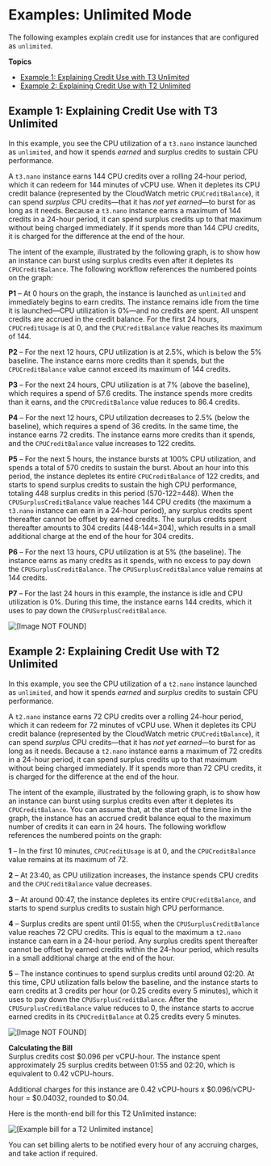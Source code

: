# Examples: Unlimited Mode<a name="unlimited-mode-examples"></a>

The following examples explain credit use for instances that are configured as `unlimited`\.

**Topics**
+ [Example 1: Explaining Credit Use with T3 Unlimited](#t3_unlimited_example)
+ [Example 2: Explaining Credit Use with T2 Unlimited](#t2_unlimited_example)

## Example 1: Explaining Credit Use with T3 Unlimited<a name="t3_unlimited_example"></a>

In this example, you see the CPU utilization of a `t3.nano` instance launched as `unlimited`, and how it spends *earned* and *surplus* credits to sustain CPU performance\.

A `t3.nano` instance earns 144 CPU credits over a rolling 24\-hour period, which it can redeem for 144 minutes of vCPU use\. When it depletes its CPU credit balance \(represented by the CloudWatch metric `CPUCreditBalance`\), it can spend *surplus* CPU credits—that it has *not yet earned*—to burst for as long as it needs\. Because a `t3.nano` instance earns a maximum of 144 credits in a 24\-hour period, it can spend surplus credits up to that maximum without being charged immediately\. If it spends more than 144 CPU credits, it is charged for the difference at the end of the hour\.

The intent of the example, illustrated by the following graph, is to show how an instance can burst using surplus credits even after it depletes its `CPUCreditBalance`\. The following workflow references the numbered points on the graph:

**P1** – At 0 hours on the graph, the instance is launched as `unlimited` and immediately begins to earn credits\. The instance remains idle from the time it is launched—CPU utilization is 0%—and no credits are spent\. All unspent credits are accrued in the credit balance\. For the first 24 hours, `CPUCreditUsage` is at 0, and the `CPUCreditBalance` value reaches its maximum of 144\.

**P2** – For the next 12 hours, CPU utilization is at 2\.5%, which is below the 5% baseline\. The instance earns more credits than it spends, but the `CPUCreditBalance` value cannot exceed its maximum of 144 credits\.

**P3** – For the next 24 hours, CPU utilization is at 7% \(above the baseline\), which requires a spend of 57\.6 credits\. The instance spends more credits than it earns, and the `CPUCreditBalance` value reduces to 86\.4 credits\.

**P4** – For the next 12 hours, CPU utilization decreases to 2\.5% \(below the baseline\), which requires a spend of 36 credits\. In the same time, the instance earns 72 credits\. The instance earns more credits than it spends, and the `CPUCreditBalance` value increases to 122 credits\.

**P5** – For the next 5 hours, the instance bursts at 100% CPU utilization, and spends a total of 570 credits to sustain the burst\. About an hour into this period, the instance depletes its entire `CPUCreditBalance` of 122 credits, and starts to spend surplus credits to sustain the high CPU performance, totaling 448 surplus credits in this period \(570\-122=448\)\. When the `CPUSurplusCreditBalance` value reaches 144 CPU credits \(the maximum a `t3.nano` instance can earn in a 24\-hour period\), any surplus credits spent thereafter cannot be offset by earned credits\. The surplus credits spent thereafter amounts to 304 credits \(448\-144=304\), which results in a small additional charge at the end of the hour for 304 credits\.

**P6** – For the next 13 hours, CPU utilization is at 5% \(the baseline\)\. The instance earns as many credits as it spends, with no excess to pay down the `CPUSurplusCreditBalance`\. The `CPUSurplusCreditBalance` value remains at 144 credits\.

**P7** – For the last 24 hours in this example, the instance is idle and CPU utilization is 0%\. During this time, the instance earns 144 credits, which it uses to pay down the `CPUSurplusCreditBalance`\.

![\[Image NOT FOUND\]](http://docs.aws.amazon.com/AWSEC2/latest/WindowsGuide/images/t3_unlimited_graph.png)

## Example 2: Explaining Credit Use with T2 Unlimited<a name="t2_unlimited_example"></a>

In this example, you see the CPU utilization of a `t2.nano` instance launched as `unlimited`, and how it spends *earned* and *surplus* credits to sustain CPU performance\.

A `t2.nano` instance earns 72 CPU credits over a rolling 24\-hour period, which it can redeem for 72 minutes of vCPU use\. When it depletes its CPU credit balance \(represented by the CloudWatch metric `CPUCreditBalance`\), it can spend *surplus* CPU credits—that it has *not yet earned*—to burst for as long as it needs\. Because a `t2.nano` instance earns a maximum of 72 credits in a 24\-hour period, it can spend surplus credits up to that maximum without being charged immediately\. If it spends more than 72 CPU credits, it is charged for the difference at the end of the hour\.

The intent of the example, illustrated by the following graph, is to show how an instance can burst using surplus credits even after it depletes its `CPUCreditBalance`\. You can assume that, at the start of the time line in the graph, the instance has an accrued credit balance equal to the maximum number of credits it can earn in 24 hours\. The following workflow references the numbered points on the graph: 

**1** – In the first 10 minutes, `CPUCreditUsage` is at 0, and the `CPUCreditBalance` value remains at its maximum of 72\.

**2** – At 23:40, as CPU utilization increases, the instance spends CPU credits and the `CPUCreditBalance` value decreases\.

**3** – At around 00:47, the instance depletes its entire `CPUCreditBalance`, and starts to spend surplus credits to sustain high CPU performance\.

**4** – Surplus credits are spent until 01:55, when the `CPUSurplusCreditBalance` value reaches 72 CPU credits\. This is equal to the maximum a `t2.nano` instance can earn in a 24\-hour period\. Any surplus credits spent thereafter cannot be offset by earned credits within the 24\-hour period, which results in a small additional charge at the end of the hour\.

**5** – The instance continues to spend surplus credits until around 02:20\. At this time, CPU utilization falls below the baseline, and the instance starts to earn credits at 3 credits per hour \(or 0\.25 credits every 5 minutes\), which it uses to pay down the `CPUSurplusCreditBalance`\. After the `CPUSurplusCreditBalance` value reduces to 0, the instance starts to accrue earned credits in its `CPUCreditBalance` at 0\.25 credits every 5 minutes\.

![\[Image NOT FOUND\]](http://docs.aws.amazon.com/AWSEC2/latest/WindowsGuide/images/t2_unlimited_graph.png)

**Calculating the Bill**  
Surplus credits cost $0\.096 per vCPU\-hour\. The instance spent approximately 25 surplus credits between 01:55 and 02:20, which is equivalent to 0\.42 vCPU\-hours\.

Additional charges for this instance are 0\.42 vCPU\-hours x $0\.096/vCPU\-hour = $0\.04032, rounded to $0\.04\.

Here is the month\-end bill for this T2 Unlimited instance:

![\[Example bill for a T2 Unlimited instance\]](http://docs.aws.amazon.com/AWSEC2/latest/WindowsGuide/images/t2_unlimited_bill_windows.png)

You can set billing alerts to be notified every hour of any accruing charges, and take action if required\.